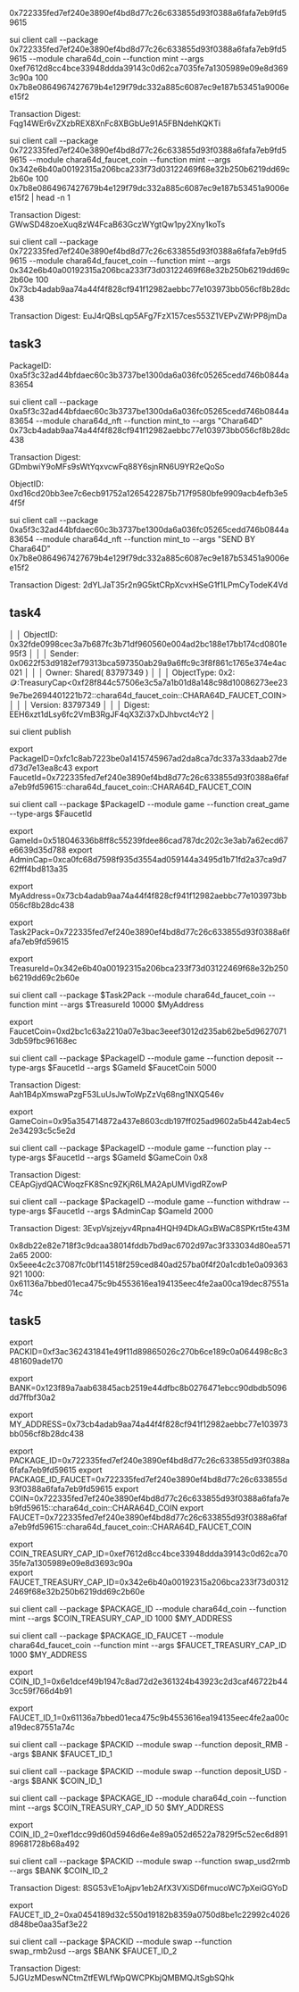                                               
0x722335fed7ef240e3890ef4bd8d77c26c633855d93f0388a6fafa7eb9fd59615 

sui client call --package 0x722335fed7ef240e3890ef4bd8d77c26c633855d93f0388a6fafa7eb9fd59615  --module chara64d_coin --function mint --args 0xef7612d8cc4bce33948ddda39143c0d62ca7035fe7a1305989e09e8d3693c90a  100 0x7b8e0864967427679b4e129f79dc332a885c6087ec9e187b53451a9006ee15f2

Transaction Digest: Fqg14WEr6vZXzbREX8XnFc8XBGbUe91A5FBNdehKQKTi

sui client call --package 0x722335fed7ef240e3890ef4bd8d77c26c633855d93f0388a6fafa7eb9fd59615  --module chara64d_faucet_coin --function mint --args 0x342e6b40a00192315a206bca233f73d03122469f68e32b250b6219dd69c2b60e  100 0x7b8e0864967427679b4e129f79dc332a885c6087ec9e187b53451a9006ee15f2  | head -n 1

Transaction Digest: GWwSD48zoeXuq8zW4FcaB63GczWYgtQw1py2Xny1koTs

sui client call --package 0x722335fed7ef240e3890ef4bd8d77c26c633855d93f0388a6fafa7eb9fd59615   --module chara64d_faucet_coin --function mint --args 0x342e6b40a00192315a206bca233f73d03122469f68e32b250b6219dd69c2b60e  100 0x73cb4adab9aa74a44f4f828cf941f12982aebbc77e103973bb056cf8b28dc438 

Transaction Digest: EuJ4rQBsLqp5AFg7FzX157ces553Z1VEPvZWrPP8jmDa


## task3


PackageID: 0xa5f3c32ad44bfdaec60c3b3737be1300da6a036fc05265cedd746b0844a83654       

sui client call --package 0xa5f3c32ad44bfdaec60c3b3737be1300da6a036fc05265cedd746b0844a83654  --module chara64d_nft --function mint_to --args "Chara64D" 0x73cb4adab9aa74a44f4f828cf941f12982aebbc77e103973bb056cf8b28dc438
  
Transaction Digest: GDmbwiY9oMFs9sWtYqxvcwFq88Y6sjnRN6U9YR2eQoSo

ObjectID: 0xd16cd20bb3ee7c6ecb91752a1265422875b717f9580bfe9909acb4efb3e54f5f       

sui client call --package 0xa5f3c32ad44bfdaec60c3b3737be1300da6a036fc05265cedd746b0844a83654    --module chara64d_nft --function mint_to --args "SEND BY Chara64D" 0x7b8e0864967427679b4e129f79dc332a885c6087ec9e187b53451a9006ee15f2 

Transaction Digest: 2dYLJaT35r2n9G5ktCRpXcvxHSeG1f1LPmCyTodeK4Vd


## task4

│  │ ObjectID: 0x32fde0998cec3a7b687fc3b71df960560e004ad2bc188e17bb174cd0801e95f3                                                                         │
│  │ Sender: 0x0622f53d9182ef79313bca597350ab29a9a6ffc9c3f8f861c1765e374e4ac021                                                                           │
│  │ Owner: Shared( 83797349 )                                                                                                                            │
│  │ ObjectType: 0x2::coin::TreasuryCap<0xf28f844c57506e3c5a7a1b01d8a148c98d10086273ee239e7be2694401221b72::chara64d_faucet_coin::CHARA64D_FAUCET_COIN>   │
│  │ Version: 83797349                                                                                                                                    │
│  │ Digest: EEH6xzt1dLsy6fc2VmB3RgJF4qX3Zi37xDJhbvct4cY2                                                                                                  │

sui client publish

export PackageID=0xfc1c8ab7223be0a1415745967ad2da8ca7dc337a33daab27ded73d7e13ea8c43 
export FaucetId=0x722335fed7ef240e3890ef4bd8d77c26c633855d93f0388a6fafa7eb9fd59615::chara64d_faucet_coin::CHARA64D_FAUCET_COIN

sui client call --package $PackageID --module game --function creat_game --type-args $FaucetId

export GameId=0x518046336b8ff8c55239fdee86cad787dc202c3e3ab7a62ecd67e6639d35d788
export AdminCap=0xca0fc68d7598f935d3554ad059144a3495d1b71fd2a37ca9d762fff4bd813a35                

export MyAddress=0x73cb4adab9aa74a44f4f828cf941f12982aebbc77e103973bb056cf8b28dc438 

export Task2Pack=0x722335fed7ef240e3890ef4bd8d77c26c633855d93f0388a6fafa7eb9fd59615

export TreasureId=0x342e6b40a00192315a206bca233f73d03122469f68e32b250b6219dd69c2b60e       

sui client call --package $Task2Pack  --module chara64d_faucet_coin --function mint --args $TreasureId 10000 $MyAddress

export FaucetCoin=0xd2bc1c63a2210a07e3bac3eeef3012d235ab62be5d96270713db59fbc96168ec   

sui client call --package $PackageID --module game --function deposit  --type-args $FaucetId --args $GameId $FaucetCoin 5000

Transaction Digest: Aah1B4pXmswaPzgF53LuUsJwToWpZzVq68ng1NXQ546v

export GameCoin=0x95a354714872a437e8603cdb197ff025ad9602a5b442ab4ec52e34293c5c5e2d   

sui client call --package $PackageID --module game --function play --type-args $FaucetId --args $GameId $GameCoin 0x8

Transaction Digest: CEApGjydQACWoqzFK8Snc9ZKjR6LMA2ApUMVigdRZowP

sui client call --package $PackageID --module game --function withdraw --type-args $FaucetId --args $AdminCap $GameId 2000

Transaction Digest: 3EvpVsjzejyv4Rpna4HQH94DkAGxBWaC8SPKrt5te43M


0x8db22e82e718f3c9dcaa38014fddb7bd9ac6702d97ac3f333034d80ea5712a65
2000:
0x5eee4c2c37087fc0bf114518f259ced840ad257ba0f4f20a1cdb1e0a09363921
1000:
0x61136a7bbed01eca475c9b4553616ea194135eec4fe2aa00ca19dec87551a74c
## task5

export PACKID=0xf3ac362431841e49f11d89865026c270b6ce189c0a064498c8c3481609ade170   


export BANK=0x123f89a7aab63845acb2519e44dfbc8b0276471ebcc90dbdb5096dd7ffbf30a2

export MY_ADDRESS=0x73cb4adab9aa74a44f4f828cf941f12982aebbc77e103973bb056cf8b28dc438

export PACKAGE_ID=0x722335fed7ef240e3890ef4bd8d77c26c633855d93f0388a6fafa7eb9fd59615
export PACKAGE_ID_FAUCET=0x722335fed7ef240e3890ef4bd8d77c26c633855d93f0388a6fafa7eb9fd59615
export COIN=0x722335fed7ef240e3890ef4bd8d77c26c633855d93f0388a6fafa7eb9fd59615::chara64d_coin::CHARA64D_COIN
export FAUCET=0x722335fed7ef240e3890ef4bd8d77c26c633855d93f0388a6fafa7eb9fd59615::chara64d_faucet_coin::CHARA64D_FAUCET_COIN

export COIN_TREASURY_CAP_ID=0xef7612d8cc4bce33948ddda39143c0d62ca7035fe7a1305989e09e8d3693c90a  
export FAUCET_TREASURY_CAP_ID=0x342e6b40a00192315a206bca233f73d03122469f68e32b250b6219dd69c2b60e     

sui client call --package $PACKAGE_ID --module chara64d_coin --function mint --args $COIN_TREASURY_CAP_ID 1000 $MY_ADDRESS

sui client call --package $PACKAGE_ID_FAUCET --module chara64d_faucet_coin --function mint --args $FAUCET_TREASURY_CAP_ID 1000 $MY_ADDRESS

export COIN_ID_1=0x6e1dcef49b1947c8ad72d2e361324b43923c2d3caf46722b443cc59f766d4b91     

export FAUCET_ID_1=0x61136a7bbed01eca475c9b4553616ea194135eec4fe2aa00ca19dec87551a74c

sui client call --package $PACKID --module swap --function deposit_RMB --args $BANK $FAUCET_ID_1

sui client call --package $PACKID --module swap --function deposit_USD --args $BANK $COIN_ID_1

sui client call --package $PACKAGE_ID --module chara64d_coin --function mint --args $COIN_TREASURY_CAP_ID 50 $MY_ADDRESS

export COIN_ID_2=0xef1dcc99d60d5946d6e4e89a052d6522a7829f5c52ec6d89189681728b68a492        

sui client call --package $PACKID --module swap --function swap_usd2rmb --args $BANK $COIN_ID_2

Transaction Digest: 8SG53vE1oAjpv1eb2AfX3VXiSD6fmucoWC7pXeiGGYoD


export FAUCET_ID_2=0xa0454189d32c550d19182b8359a0750d8be1c22992c4026d848be0aa35af3e22     


sui client call --package $PACKID --module swap --function swap_rmb2usd --args $BANK $FAUCET_ID_2


Transaction Digest: 5JGUzMDeswNCtmZtfEWLfWpQWCPKbjQMBMQJtSgbSQhk